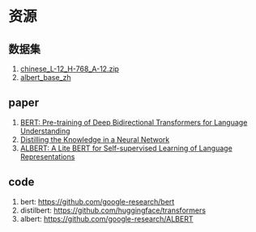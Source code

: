 # 资源   

## 数据集
1. [chinese_L-12_H-768_A-12.zip](https://storage.googleapis.com/bert_models/2018_11_03/chinese_L-12_H-768_A-12.zip)
2. [albert_base_zh](https://storage.googleapis.com/albert_models/albert_base_zh.tar.gz)   


## paper  
1. [BERT: Pre-training of Deep Bidirectional Transformers for Language Understanding](https://arxiv.org/pdf/1810.04805.pdf)  
2. [Distilling the Knowledge in a Neural Network](https://arxiv.org/abs/1503.02531)     
3. [ALBERT: A Lite BERT for Self-supervised Learning of Language Representations](https://arxiv.org/abs/1909.11942)   


## code   
1. bert: https://github.com/google-research/bert
2. distilbert: https://github.com/huggingface/transformers
2. albert: https://github.com/google-research/ALBERT

